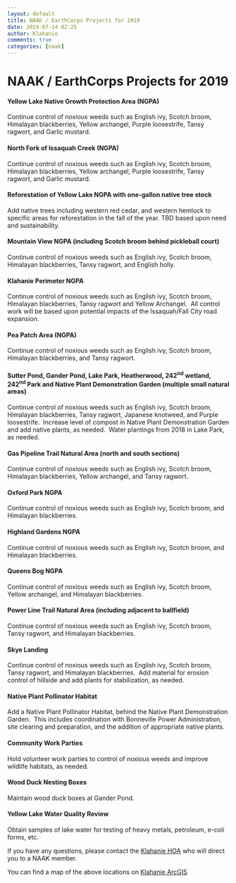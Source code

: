```yaml
---
layout: default 
title: NAAK / EarthCorps Projects for 2019
date: 2019-07-14 02:25
author: Klahanie
comments: true
categories: [naak]
---
```


# NAAK / EarthCorps Projects for 2019

#### Yellow Lake Native Growth Protection Area (NGPA)
Continue control of noxious weeds such as English ivy, Scotch broom, Himalayan blackberries, Yellow archangel, Purple loosestrife, Tansy ragwort, and Garlic mustard.

#### North Fork of Issaquah Creek (NGPA)
Continue control of noxious weeds such as English ivy, Scotch broom, Himalayan blackberries, Yellow archangel, Purple loosestrife, Tansy ragwort, and Garlic mustard.

#### Reforestation of Yellow Lake NGPA with one-gallon native tree stock
Add native trees including western red cedar, and western hemlock to specific areas for reforestation in the fall of the year. TBD based upon need and sustainability.

#### Mountain View NGPA (including Scotch broom behind pickleball court)
Continue control of noxious weeds such as English ivy, Scotch broom, Himalayan blackberries, Tansy ragwort, and English holly.

#### Klahanie Perimeter NGPA
Continue control of noxious weeds such as English ivy, Scotch broom, Himalayan blackberries, Tansy ragwort and Yellow Archangel.  All control work will be based upon potential impacts of the Issaquah/Fall City road expansion.

#### Pea Patch Area (NGPA)
Continue control of noxious weeds such as English ivy, Scotch broom, Himalayan blackberries, and Tansy ragwort.

#### Sutter Pond, Gander Pond, Lake Park, Heatherwood, 242<sup>nd</sup> wetland, 242<sup>nd</sup> Park and Native Plant Demonstration Garden (multiple small natural areas)
Continue control of noxious weeds such as English ivy, Scotch broom, Himalayan blackberries, Tansy ragwort, Japanese knotweed, and Purple loosestrife.  Increase level of compost in Native Plant Demonstration Garden and add native plants, as needed.  Water plantings from 2018 in Lake Park, as needed.

#### Gas Pipeline Trail Natural Area (north and south sections)
Continue control of noxious weeds such as English ivy, Scotch broom, Himalayan blackberries, Yellow archangel, and Tansy ragwort.

#### Oxford Park NGPA
Continue control of noxious weeds such as English ivy, Scotch broom, and Himalayan blackberries.

#### Highland Gardens NGPA
Continue control of noxious weeds such as English ivy, Scotch broom, and Himalayan blackberries.  

#### Queens Bog NGPA
Continue control of noxious weeds such as English ivy, Scotch broom, Yellow archangel, and Himalayan blackberries.  

#### Power Line Trail Natural Area (including adjacent to ballfield)
Continue control of noxious weeds such as English ivy, Scotch broom, Tansy ragwort, and Himalayan blackberries.  

#### Skye Landing
Continue control of noxious weeds such as English ivy, Scotch broom, Tansy ragwort, and Himalayan blackberries.  Add material for erosion control of hillside and add plants for stabilization, as needed.

#### Native Plant Pollinator Habitat
Add a Native Plant Pollinator Habitat, behind the Native Plant Demonstration Garden.  This includes coordination with Bonneville Power Administration, site clearing and preparation, and the addition of appropriate native plants.

#### Community Work Parties
Hold volunteer work parties to control of noxious weeds and improve wildlife habitats, as needed.

#### Wood Duck Nesting Boxes
Maintain wood duck boxes at Gander Pond.

#### Yellow Lake Water Quality Review
Obtain samples of lake water for testing of heavy metals, petroleum, e-coli forms, etc.

If you have any questions, please contact the [Klahanie HOA](mailto:info@klahanie.com) who will direct you to a NAAK member.

You can find a map of the above locations on <a href="http://earthcorps.maps.arcgis.com/apps/webappviewer/index.html?id=82047a95ec66449f9beef3908d0a9704">Klahanie ArcGIS</a>
